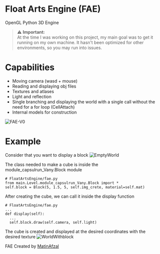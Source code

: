 # Float Arts Engine (FAE)
OpenGL Python 3D Engine

> ⚠️ **Important:**  
> At the time I was working on this project, my main goal was to get it running on my own machine. It hasn't been optimized for other environments, so you may run into issues.

# Capabilities
- Moving camera (wasd + mouse)
- Reading and displaying obj files
- Textures and atlases
- Light and reflection
- Single branching and displaying the world with a single call without the need for a for loop (CellAttach)
- Internal models for construction

![FAE-V0](https://github.com/MatinAfzal/FloatArtsEngine/assets/128434167/3e8f5644-d697-4af8-9b41-c3c56b39d5c4)

# Example

Consider that you want to display a block
![EmptyWorld](https://github.com/MatinAfzal/FloatArtsEngine/assets/128434167/15128606-782f-49dc-b8f2-421ade95f3fc)

The class needed to make a cube is inside the module_capsulrun_Vany.Block module
```
# FloatArtsEngine/fae.py
from main.Level.module_capsulrun_Vany.Block import *
self.block = Block(5, 1.5, 5, self.img_crete, material=self.mat)
```

After creating the cube, we can call it inside the display function
```
# FloatArtsEngine/fae.py
...
def display(self):
  ...
  self.block.draw(self.camera, self.light)
```
The cube is created and displayed at the desired coordinates with the desired texture
![WorldWithblock](https://github.com/MatinAfzal/FloatArtsEngine/assets/128434167/c11605cb-cccc-4114-9698-9f9678067339)


FAE Created by [MatinAfzal](https://github.com/MatinAfzal)
